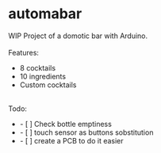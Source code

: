 # automabar
WIP Project of a domotic bar with Arduino. 
<br>
<br>
Features:
- 8 cocktails
- 10 ingredients
- Custom cocktails
<br>
Todo:
<br>
<ul>
<li>- [ ] Check bottle emptiness</li>
<li>- [ ] touch sensor as buttons sobstitution</li>
<li>- [ ] create a PCB to do it easier</li>
</ul>
